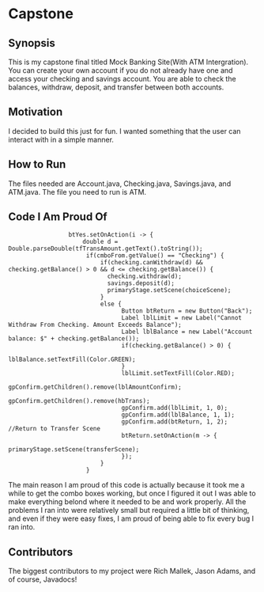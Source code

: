 # Capstone
## Synopsis
This is my capstone final titled Mock Banking Site(With ATM Intergration). You can create your own account if you do not already have one and access your checking and savings account. You are able to check the balances, withdraw, deposit, and transfer between both accounts.
## Motivation
I decided to build this just for fun. I wanted something that the user can interact with in a simple manner.
## How to Run
The files needed are Account.java, Checking.java, Savings.java, and ATM.java. The file you need to run is ATM.
## Code I Am Proud Of 
```
	    		 btYes.setOnAction(i -> {
	    			 double d = Double.parseDouble(tfTransAmount.getText().toString());
	    			  if(cmboFrom.getValue() == "Checking") {
	    				  if(checking.canWithdraw(d) && checking.getBalance() > 0 && d <= checking.getBalance()) {
	    					checking.withdraw(d);
	  	  			  		savings.deposit(d);
	  	  			  		primaryStage.setScene(choiceScene);
	    				  }
	    				  else {
	    						Button btReturn = new Button("Back");
	    			  			Label lblLimit = new Label("Cannot Withdraw From Checking. Amount Exceeds Balance");
	    			  			Label lblBalance = new Label("Account balance: $" + checking.getBalance());
	    			  			if(checking.getBalance() > 0) {
	    			  				lblBalance.setTextFill(Color.GREEN);
	    			  			}
	    			  			lblLimit.setTextFill(Color.RED);
	    			  			gpConfirm.getChildren().remove(lblAmountConfirm);
	    			  			gpConfirm.getChildren().remove(hbTrans);
	    			  			gpConfirm.add(lblLimit, 1, 0);
	    			  			gpConfirm.add(lblBalance, 1, 1);
	    			  			gpConfirm.add(btReturn, 1, 2);	    			  			
//Return to Transfer Scene 			  				
	    			  			btReturn.setOnAction(m -> {	
	    			  				primaryStage.setScene(transferScene);
	    			  			});	    					  
	    				  }
	    			  }
```
The main reason I am proud of this code is actually because it took me a while to get the combo boxes working, but once I figured it out I was able to make everything belond where it needed to be and work properly. All the problems I ran into were relatively small but required a little bit of thinking, and even if they were easy fixes, I am proud of being able to fix every bug I ran into.
## Contributors
The biggest contributors to my project were Rich Mallek, Jason Adams, and of course, Javadocs!
